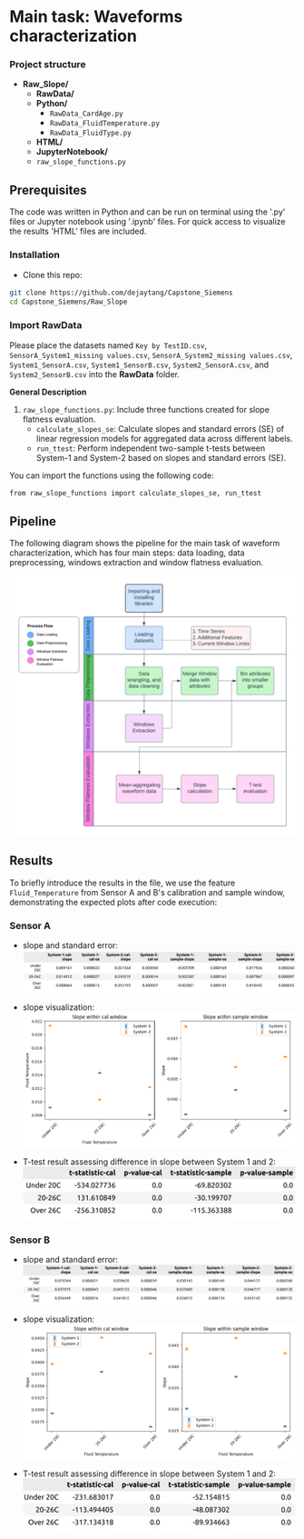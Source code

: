 # Main task: Waveforms characterization

### Project structure

* **Raw_Slope/**
  *   **RawData/**
  *   **Python/**
      * `RawData_CardAge.py`
      * `RawData_FluidTemperature.py`
      * `RawData_FluidType.py`
   *  **HTML/**
   *  **JupyterNotebook/**
  * `raw_slope_functions.py`


## Prerequisites

The code was written in Python and can be run on terminal using the '.py' files or Jupyter notebook using '.ipynb' files. For quick access to visualize the results 'HTML' files are included. 

### Installation
 
- Clone this repo:
```bash
git clone https://github.com/dejaytang/Capstone_Siemens
cd Capstone_Siemens/Raw_Slope
```
### Import RawData
Please place the datasets named `Key by TestID.csv`, `SensorA_System1_missing values.csv`, `SensorA_System2_missing values.csv`, `System1_SensorA.csv`, `System1_SensorB.csv`, `System2_SensorA.csv`, and `System2_SensorB.csv` into the **RawData** folder.

**General Description**

1. `raw_slope_functions.py`: Include three functions created for slope flatness evaluation.
   * `calculate_slopes_se`: Calculate slopes and standard errors (SE) of linear regression models for aggregated data across different labels.
   * `run_ttest`: Perform independent two-sample t-tests between System-1 and System-2 based on slopes and standard errors (SE).

You can import the functions using the following code:

```bash
from raw_slope_functions import calculate_slopes_se, run_ttest
```

## Pipeline

The following diagram shows the pipeline for the main task of waveform characterization, which has four main steps: data loading, data preprocessing, windows extraction and window flatness evaluation.

![Pipeline](Images/Flowcharts.png)

## Results
To briefly introduce the results in the file, we use the feature `Fluid_Temperature` from Sensor A and B's calibration and sample window, demonstrating the expected plots after code execution:

### **Sensor A**
- slope and standard error: ![Results](Images/Sensor_A_slopes.png)

- slope visualization: ![Results](Images/Sensor_A_slope_plot.png)

- T-test result assessing difference in slope between System 1 and 2: ![Results](Images/Sensor_A_ttest.png)

### **Sensor B**
- slope and standard error: ![Results](Images/Sensor_B_slopes.png)

- slope visualization: ![Results](Images/Sensor_B_slope_plot.png)

- T-test result assessing difference in slope between System 1 and 2: ![Results](Images/Sensor_B_ttest.png)

